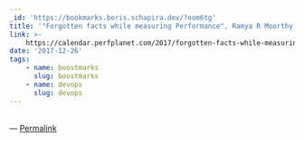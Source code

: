 ```yaml
---
_id: 'https://bookmarks.boris.schapira.dev/?eom6tg'
title: '"Forgotten facts while measuring Performance", Ramya R Moorthy #devops'
link: >-
    https://calendar.perfplanet.com/2017/forgotten-facts-while-measuring-performance/
date: '2017-12-26'
tags:
    - name: boostmarks
      slug: boostmarks
    - name: devops
      slug: devops
---
```


<br>&#8212;
<a href="https://bookmarks.boris.schapira.dev/?eom6tg" title="Permalink">Permalink</a>
